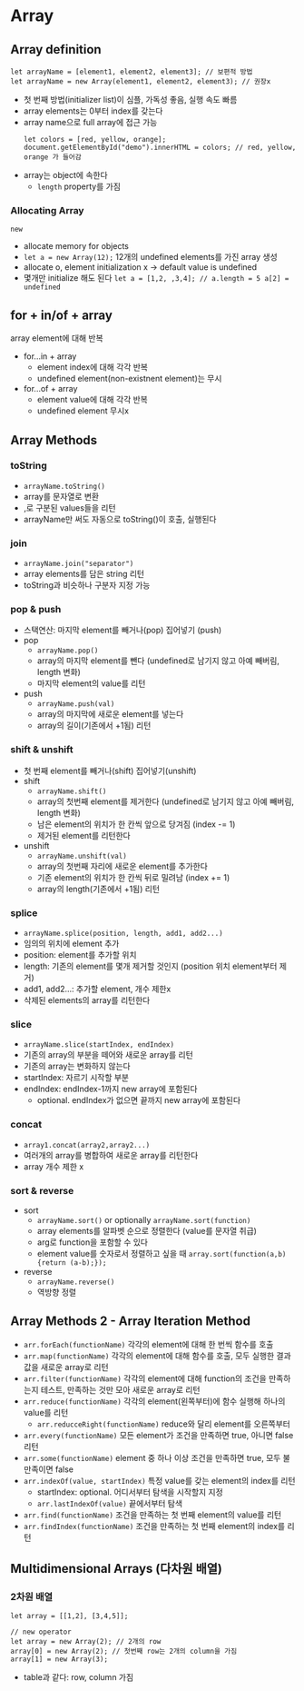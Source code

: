 # Array  
## Array definition  
`let arrayName = [element1, element2, element3]; // 보편적 방법`  
`let arrayName = new Array(element1, element2, element3); // 권장x`  
- 첫 번째 방법(initializer list)이 심플, 가독성 좋음, 실행 속도 빠름  
- array elements는 0부터 index를 갖는다  
- array name으로 full array에 접근 가능
    ```
    let colors = [red, yellow, orange];
    document.getElementById("demo").innerHTML = colors; // red, yellow, orange 가 들어감
    ```  
- array는 object에 속한다  
    - `length` property를 가짐  

### Allocating Array  
`new`
- allocate memory for objects  
- `let a = new Array(12);` 12개의 undefined elements를 가진 array 생성  
- allocate o, element initialization x -> default value is undefined 
- 몇개만 initialize 해도 된다 `let a = [1,2, ,3,4]; // a.length = 5 a[2] = undefined`  

## for + in/of + array  
array element에 대해 반복 
- for...in + array 
    - element index에 대해 각각 반복  
    - undefined element(non-existnent element)는 무시  
- for...of + array  
    - element value에 대해 각각 반복  
    - undefined element 무시x 

## Array Methods  
### toString  
- `arrayName.toString()`  
- array를 문자열로 변환  
- ,로 구분된 values들을 리턴  
- arrayName만 써도 자동으로 toString()이 호출, 실행된다  

### join  
- `arrayName.join("separator")` 
- array elements를 담은 string 리턴  
- toString과 비슷하나 구분자 지정 가능  
 
### pop & push  
- 스택연산: 마지막 element를 빼거나(pop) 집어넣기 (push)  
- pop  
    - `arrayName.pop()`  
    - array의 마지막 element를 뺀다 (undefined로 남기지 않고 아예 빼버림, length 변화) 
    - 마지막 element의 value를 리턴  
- push  
    - `arrayName.push(val)`  
    - array의 마지막에 새로운 element를 넣는다  
    - array의 길이(기존에서 +1됨) 리턴  

### shift & unshift  
- 첫 번째 element를 빼거나(shift) 집어넣기(unshift)  
- shift  
    - `arrayName.shift()`  
    - array의 첫번째 element를 제거한다  (undefined로 남기지 않고 아예 빼버림, length 변화) 
    - 남은 element의 위치가 한 칸씩 앞으로 당겨짐 (index -= 1)  
    - 제거된 element를 리턴한다  
- unshift  
    - `arrayName.unshift(val)`  
    - array의 첫번째 자리에 새로운 element를 추가한다  
    - 기존 element의 위치가 한 칸씩 뒤로 밀려남 (index += 1)  
    - array의 length(기존에서 +1됨) 리턴  

### splice  
- `arrayName.splice(position, length, add1, add2...)`  
- 임의의 위치에 element 추가  
- position: element를 추가할 위치  
- length: 기존의 element를 몇개 제거할 것인지 (position 위치 element부터 제거)  
- add1, add2...: 추가할 element, 개수 제한x  
- 삭제된 elements의 array를 리턴한다  

### slice  
- `arrayName.slice(startIndex, endIndex)`  
- 기존의 array의 부분을 떼어와 새로운 array를 리턴  
- 기존의 array는 변화하지 않는다  
- startIndex: 자르기 시작할 부분  
- endIndex: endIndex-1까지 new array에 포함된다  
    - optional. endIndex가 없으면 끝까지 new array에 포함된다  

### concat  
- `array1.concat(array2,array2...)`  
- 여러개의 array를 병합하여 새로운 array를 리턴한다  
- array 개수 제한 x  

### sort & reverse  
- sort  
    - `arrayName.sort()` or optionally `arrayName.sort(function)`  
    - array elements를 알파벳 순으로 정렬한다 (value를 문자열 취급)  
    - arg로 function을 포함할 수 있다  
    - element value를 숫자로서 정렬하고 싶을 때
        `array.sort(function(a,b){return (a-b);});`
- reverse  
    - `arrayName.reverse()`  
    - 역방향 정렬  

## Array Methods 2 - Array Iteration Method  
- `arr.forEach(functionName)` 각각의 element에 대해 한 번씩 함수를 호출  
- `arr.map(functionName)` 각각의 element에 대해 함수를 호출, 모두 실행한 결과값을 새로운 array로 리턴  
- `arr.filter(functionName)` 각각의 element에 대해 function의 조건을 만족하는지 테스트, 만족하는 것만 모아 새로운 array로 리턴  
- `arr.reduce(functionName)` 각각의 element(왼쪽부터)에 함수 실행해 하나의 value를 리턴  
    - `arr.reducceRight(functionName)` reduce와 달리 element를 오른쪽부터  
- `arr.every(functionName)` 모든 element가 조건을 만족하면 true, 아니면 false 리턴  
- `arr.some(functionName)` element 중 하나 이상 조건을 만족하면 true, 모두 불만족이면 false  
- `arr.indexOf(value, startIndex)` 특정 value를 갖는 element의 index를 리턴  
    - startIndex: optional. 어디서부터 탐색을 시작할지 지정  
    - `arr.lastIndexOf(value)` 끝에서부터 탐색  
- `arr.find(functionName)` 조건을 만족하는 첫 번째 element의 value를 리턴  
- `arr.findIndex(functionName)` 조건을 만족하는 첫 번째 element의 index를 리턴  


## Multidimensional Arrays (다차원 배열)  
### 2차원 배열  
```
let array = [[1,2], [3,4,5]];
```  
```
// new operator 
let array = new Array(2); // 2개의 row
array[0] = new Array(2); // 첫번째 row는 2개의 column을 가짐
array[1] = new Array(3); 
````  
- table과 같다: row, column 가짐  
